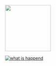 <div>
<img src="https://github.com/OmarWheed/project-one/assets/129513087/a812301a-f83c-41e6-9a75-c8d95aa2af01" width ="150" >
</div>

 [![what is happend](https://github.com/OmarWheed/project-one/assets/129513087/a812301a-f83c-41e6-9a75-c8d95aa2af01)](https://www.youtube.com/watch?v=2Rzsji-J8cc&list=RDF6iinuQHSmg&index=23)
